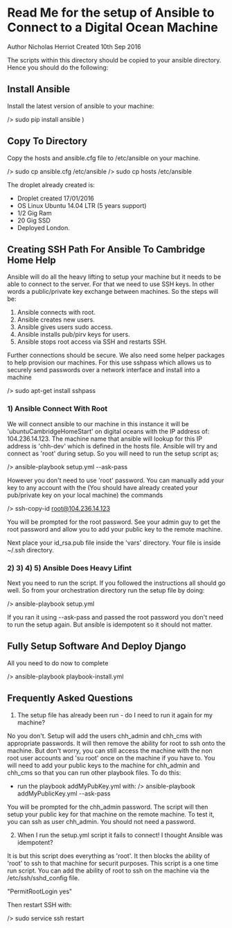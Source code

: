 Read Me for the setup of Ansible to Connect to a Digital Ocean Machine
================


Author Nicholas Herriot
Created 10th Sep 2016

The scripts within this directory should be copied to your ansible directory.
Hence you should do the following:


## Install Ansible

Install the latest version of ansible to your machine:

/>  sudo pip install ansible )


## Copy To Directory

Copy the hosts and ansible.cfg file to /etc/ansible on your machine.

/> sudo cp ansible.cfg /etc/ansible
/> sudo cp hosts /etc/ansible

The droplet already created is:
* Droplet created 17/01/2016
* OS Linux Ubuntu 14.04 LTR (5 years support)
* 1/2 Gig Ram
* 20 Gig SSD
* Deployed London.


## Creating SSH Path For Ansible To Cambridge Home Help

Ansible will do all the heavy lifting to setup your machine but it needs
to be able to connect to the server. For that we need to use SSH keys. In
other words a public/private key exchange between machines. So the steps
will be:
1) Ansible connects with root.
2) Ansible creates new users.
3) Ansible gives users sudo access.
4) Ansible installs pub/pirv keys for users.
5) Ansible stops root access via SSH and restarts SSH.

Further connections should be secure. We also need some helper packages to help provision our machines.
For this use sshpass which allows us to securely send passwords over a network interface and install into
a machine

/> sudo apt-get install sshpass


### 1) Ansible Connect With Root

We will connect ansible to our machine in this instance it will be 'ubuntuCambridgeHomeStart' on digital
oceans with the IP address of: 104.236.14.123. The machine name that ansible will lookup for this IP address
is 'chh-dev' which is defined in the hosts file.
Ansible will try and connect as 'root' during setup. So you will need to run the setup script as;

/> ansible-playbook setup.yml --ask-pass


However you don't need to use 'root' password. You can manually add your key to any account with the
(You should have already created your pub/private key on your local machine) the commands

/> ssh-copy-id root@104.236.14.123

You will be prompted for the root password. See your admin guy to get the root password and allow you to add
your public key to the remote machine.

Next place your id_rsa.pub file inside the 'vars' directory. Your file is inside ~/.ssh directory.


### 2) 3) 4) 5) Ansible Does Heavy Lifint

Next you need to run the script. If you followed the instructions all should go well. So from your orchestration
directory run the setup file by doing:

/>  ansible-playbook setup.yml

If you ran it using --ask-pass and passed the root password you don't need to run the setup again. But ansible is
idempotent so it should not matter.


## Fully Setup Software And Deploy Django

All you need to do now to complete

/> ansible-playbook playbook-install.yml


## Frequently Asked Questions

1) The setup file has already been run - do I need to run it again for my machine?

No you don't. Setup will add the users chh_admin and chh_cms with appropriate passwords. It will then remove 
the ability for root to ssh onto the machine. But don't worry, you can still access the machine with the
non root user accounts and 'su root' once on the machine if you have to.
You will need to add your public keys to the machine for chh_admin and chh_cms so that you can run other 
playbook files. To do this:

* run the playbook addMyPubKey.yml with:  /> ansible-playbook addMyPublicKey.yml --ask-pass

You will be prompted for the chh_admin password. The script will then setup your public key for that machine
on the remote machine. To test it, you can ssh as user chh_admin. You should not need a password.

2) When I run the setup.yml script it fails to connect! I thought Ansible was idempotent? 

It is but this script does everything as 'root'. It then blocks the ability of 'root' to ssh to that machine 
for securit purposes. This script is a one time run script. You can add the ability of root to ssh on the 
machine via the /etc/ssh/sshd_config file. 

"PermitRootLogin yes"

Then restart SSH with:

/>   sudo  service ssh restart








